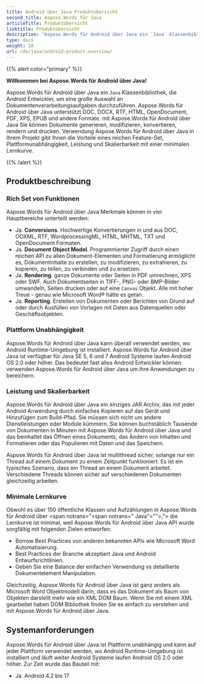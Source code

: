 ```yaml
---
title: Android über Java Produktübersicht
second_title: Aspose.Words für Java
articleTitle: Produktübersicht
linktitle: Produktübersicht
description: "Aspose.Words für Android über Java ein `Java` Klassenbibliothek, die Android Entwickler, um eine große Auswahl an Dokumentenverarbeitungsaufgaben durchzuführen."
type: docs
weight: 10
url: /de/java/android-product-overview/
---
```


{{% alert color="primary" %}}

**Willkommen bei Aspose.Words für Android über Java!**

Aspose.Words für Android über Java ein `Java` Klassenbibliothek, die Android Entwickler, um eine große Auswahl an Dokumentenverarbeitungsaufgaben durchzuführen. Aspose.Words für Android über Java unterstützt DOC, DOCX, RTF, HTML, OpenDocument, PDF, XPS, EPUB und andere Formate. mit Aspose.Words für Android über Java Sie können Dokumente generieren, modifizieren, konvertieren, rendern und drucken. Verwendung Aspose.Words für Android über Java in Ihrem Projekt gibt Ihnen die Vorteile eines reichen Feature-Set, Plattformunabhängigkeit, Leistung und Skalierbarkeit mit einer minimalen Lernkurve.

{{% /alert %}}

## Produktbeschreibung

### Rich Set von Funktionen

Aspose.Words für Android über Java Merkmale können in vier Hauptbereiche unterteilt werden:

- Ja. **Conversions**. Hochwertige Konvertierungen in und aus DOC, OOXML, RTF, WordprocessingML, HTML, MHTML, TXT und OpenDocument Formaten.
- Ja. **Document Object Model**. Programmierter Zugriff durch einen reichen API zu allen Dokument-Elementen und Formatierung ermöglicht es, Dokumentinhalte zu erstellen, zu modifizieren, zu extrahieren, zu kopieren, zu teilen, zu verbinden und zu ersetzen.
- Ja. **Rendering**. ganze Dokumente oder Seiten in PDF umrechnen, XPS oder SWF. Auch Dokumentseiten in TIFF-, PNG- oder BMP-Bilder umwandeln, Seiten drucken oder auf eine `Canvas` Objekt. Alle mit hoher Treue - genau wie Microsoft Word® hätte es getan.
- Ja. **Reporting**. Erstellen von Dokumenten oder Berichten von Grund auf oder durch Ausfüllen von Vorlagen mit Daten aus Datenquellen oder Geschäftsobjekten.

### Plattform Unabhängigkeit

Aspose.Words für Android über Java kann überall verwendet werden, wo Android Runtime-Umgebung ist installiert. Aspose.Words für Android über Java ist verfügbar für Java SE 5, 6 und 7 Android Systeme laufen Android OS 2.0 oder höher. Das bedeutet fast alles Android Entwickler können verwenden Aspose.Words für Android über Java um ihre Anwendungen zu bereichern.

### Leistung und Skalierbarkeit

Aspose.Words für Android über Java ein einziges JAR Archiv, das mit jeder Android Anwendung durch einfaches Kopieren auf das Gerät und Hinzufügen zum Build-Pfad. Sie müssen sich nicht um andere Dienstleistungen oder Module kümmern. Sie können buchstäblich Tausende von Dokumenten in Minuten mit Aspose.Words für Android über Java und das beinhaltet das Öffnen eines Dokuments, das Ändern von Inhalten und Formatieren oder das Populieren mit Daten und das Speichern.

Aspose.Words für Android über Java ist multithread sicher, solange nur ein Thread auf einem Dokument zu einem Zeitpunkt funktioniert. Es ist ein typisches Szenario, dass ein Thread an einem Dokument arbeitet. Verschiedene Threads können sicher auf verschiedenen Dokumenten gleichzeitig arbeiten.

### Minimale Lernkurve

Obwohl es über 150 öffentliche Klassen und Aufzählungen in Aspose.Words für Android über <span notrans="<span notrans=" Java"=""></span>,"> die Lernkurve ist minimal, weil Aspose.Words für Android über Java API wurde sorgfältig mit folgenden Zielen entworfen:

- Borrow Best Practices von anderen bekannten APIs wie Microsoft Word Automatisierung.
- Best Practices der Branche akzeptiert Java und Android Entwurfsrichtlinien.
- Geben Sie eine Balance der einfachen Verwendung vs detaillierte Dokumentelement Manipulation.

Gleichzeitig, Aspose.Words für Android über Java ist ganz anders als Microsoft Word Objektmodell darin, dass es das Dokument als Baum von Objekten darstellt mehr wie ein XML DOM Baum. Wenn Sie mit einem XML gearbeitet haben DOM Bibliothek finden Sie es einfach zu verstehen und mit Aspose.Words für Android über Java.

## Systemanforderungen

Aspose.Words für Android über Java ist Plattform unabhängig und kann auf jeder Plattform verwendet werden, wo Android Runtime-Umgebung ist installiert und läuft weiter Android Systeme laufen Android OS 2.0 oder höher. Zur Zeit wurde das Bauteil mit:

- Ja. Android 4.2 bis 17
